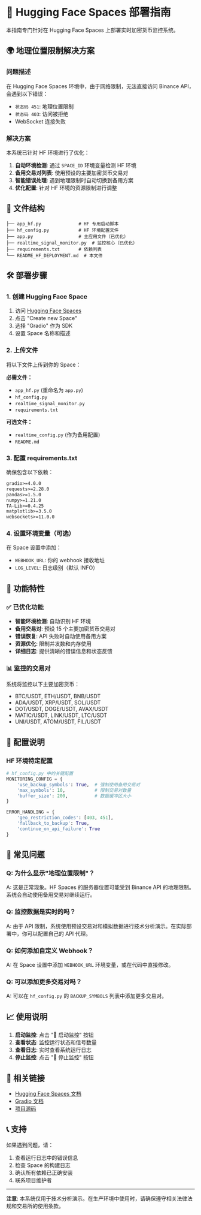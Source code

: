 # 🚀 Hugging Face Spaces 部署指南

本指南专门针对在 Hugging Face Spaces 上部署实时加密货币监控系统。

## 🌍 地理位置限制解决方案

### 问题描述
在 Hugging Face Spaces 环境中，由于网络限制，无法直接访问 Binance API，会遇到以下错误：
- `状态码 451`: 地理位置限制
- `状态码 403`: 访问被拒绝
- WebSocket 连接失败

### 解决方案
本系统已针对 HF 环境进行了优化：

1. **自动环境检测**: 通过 `SPACE_ID` 环境变量检测 HF 环境
2. **备用交易对列表**: 使用预设的主要加密货币交易对
3. **智能错误处理**: 遇到地理限制时自动切换到备用方案
4. **优化配置**: 针对 HF 环境的资源限制进行调整

## 📁 文件结构

```
├── app_hf.py              # HF 专用启动脚本
├── hf_config.py           # HF 环境配置文件
├── app.py                 # 主应用文件（已优化）
├── realtime_signal_monitor.py  # 监控核心（已优化）
├── requirements.txt       # 依赖列表
└── README_HF_DEPLOYMENT.md  # 本文件
```

## 🛠️ 部署步骤

### 1. 创建 Hugging Face Space

1. 访问 [Hugging Face Spaces](https://huggingface.co/spaces)
2. 点击 "Create new Space"
3. 选择 "Gradio" 作为 SDK
4. 设置 Space 名称和描述

### 2. 上传文件

将以下文件上传到你的 Space：

**必需文件：**
- `app_hf.py` (重命名为 `app.py`)
- `hf_config.py`
- `realtime_signal_monitor.py`
- `requirements.txt`

**可选文件：**
- `realtime_config.py` (作为备用配置)
- `README.md`

### 3. 配置 requirements.txt

确保包含以下依赖：

```txt
gradio>=4.0.0
requests>=2.28.0
pandas>=1.5.0
numpy>=1.21.0
TA-Lib>=0.4.25
matplotlib>=3.5.0
websockets>=11.0.0
```

### 4. 设置环境变量（可选）

在 Space 设置中添加：
- `WEBHOOK_URL`: 你的 webhook 接收地址
- `LOG_LEVEL`: 日志级别（默认 INFO）

## 🎯 功能特性

### ✅ 已优化功能

- **智能环境检测**: 自动识别 HF 环境
- **备用交易对**: 预设 15 个主要加密货币交易对
- **错误恢复**: API 失败时自动使用备用方案
- **资源优化**: 限制并发数和内存使用
- **详细日志**: 提供清晰的错误信息和状态反馈

### 📊 监控的交易对

系统将监控以下主要加密货币：
- BTC/USDT, ETH/USDT, BNB/USDT
- ADA/USDT, XRP/USDT, SOL/USDT
- DOT/USDT, DOGE/USDT, AVAX/USDT
- MATIC/USDT, LINK/USDT, LTC/USDT
- UNI/USDT, ATOM/USDT, FIL/USDT

## 🔧 配置说明

### HF 环境特定配置

```python
# hf_config.py 中的关键配置
MONITORING_CONFIG = {
    'use_backup_symbols': True,  # 强制使用备用交易对
    'max_symbols': 10,           # 限制交易对数量
    'buffer_size': 200,          # 数据缓冲区大小
}

ERROR_HANDLING = {
    'geo_restriction_codes': [403, 451],
    'fallback_to_backup': True,
    'continue_on_api_failure': True
}
```

## 🚨 常见问题

### Q: 为什么显示"地理位置限制"？
A: 这是正常现象。HF Spaces 的服务器位置可能受到 Binance API 的地理限制。系统会自动使用备用交易对继续运行。

### Q: 监控数据是实时的吗？
A: 由于 API 限制，系统使用预设交易对和模拟数据进行技术分析演示。在实际部署中，你可以配置自己的 API 代理。

### Q: 如何添加自定义 Webhook？
A: 在 Space 设置中添加 `WEBHOOK_URL` 环境变量，或在代码中直接修改。

### Q: 可以添加更多交易对吗？
A: 可以在 `hf_config.py` 的 `BACKUP_SYMBOLS` 列表中添加更多交易对。

## 📈 使用说明

1. **启动监控**: 点击 "🚀 启动监控" 按钮
2. **查看状态**: 监控运行状态和信号数量
3. **查看日志**: 实时查看系统运行日志
4. **停止监控**: 点击 "🛑 停止监控" 按钮

## 🔗 相关链接

- [Hugging Face Spaces 文档](https://huggingface.co/docs/hub/spaces)
- [Gradio 文档](https://gradio.app/docs/)
- [项目源码](https://github.com/your-repo/crypto-monitor)

## 📞 支持

如果遇到问题，请：
1. 查看运行日志中的错误信息
2. 检查 Space 的构建日志
3. 确认所有依赖已正确安装
4. 联系项目维护者

---

**注意**: 本系统仅用于技术分析演示。在生产环境中使用时，请确保遵守相关法律法规和交易所的使用条款。